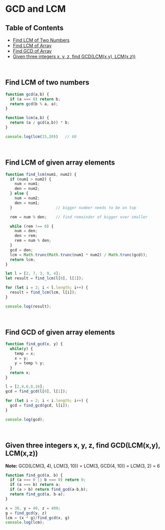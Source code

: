 # GCD and LCM

## Table of Contents

- [Find LCM of Two Numbers](#find-lcm-of-two-numbers)
- [Find LCM of Array](#find-lcm-of-given-array-elements)
- [Find GCD of Array](#find-gcd-of-given-array-elements)
- [Given three integers x, y, z, find GCD(LCM(x,y), LCM(x,z))](#find-gcd-of-lcm)

<br/>

## <a name="find-lcm-of-two-numbers"></a>Find LCM of two numbers

```javascript
function gcd(a,b) {
  if (a === 0) return b;
  return gcd(b % a, a);
}

function lcm(a,b) {
  return (a / gcd(a,b)) * b;
}

console.log(lcm(15,20))   // 60
```
<br/>

## <a name="find-lcm-of-given-array-elements"></a>Find LCM of given array elements

```javascript
function find_lcm(num1, num2) {
  if (num1 > num2) {
    num = num1;
    den = num2;
  } else {
    num = num2;
    den = num1;
  }                   // bigger number needs to be on top

  rem = num % den;    // find remainder of bigger over smaller

  while (rem !== 0) {
    num = den;
    den = rem;
    rem = num % den;
  }
  gcd = den;
  lcm = Math.trunc(Math.trunc(num1 * num2) / Math.trunc(gcd));
  return lcm;
}

let l = [2, 7, 3, 9, 4];
let result = find_lcm(l[0], l[1]);

for (let i = 2; i < l.length; i++) {
  result = find_lcm(lcm, l[i]);
}

console.log(result);
```

<br/>

## <a name="find-gcd-of-given-array-elements"></a>Find GCD of given array elements

```javascript
function find_gcd(x, y) {
  while(y) {
    temp = x;
    x = y;
    y = temp % y;
  }
  return x;
}

l = [2,4,6,8,16];
gcd = find_gcd(l[0], l[1]);

for (let i = 2; i < i.length; i++) {
  gcd = find_gcd(gcd, l[i]);
}

console.log(gcd);
```

<br/>

## <a name="find-gcd-of-lcm"></a>Given three integers x, y, z, find GCD(LCM(x,y), LCM(x,z))

**Note:** GCD(LCM(3, 4), LCM(3, 10)) = LCM(3, GCD(4, 10)) = LCM(3, 2) = 6

```Javascript
function find_gcd(a, b) {
  if (a === 0 || b === 0) return 0;
  if (a === b) return a;
  if (a > b) return find_gcd(a-b,b);
  return find_gcd(a, b-a);
}

x = 30, y = 40, z = 400;
g = find_gcd(y, z)
lcm = (x * g)/find_gcd(x, g)
console.log(lcm);
```

<br/>
